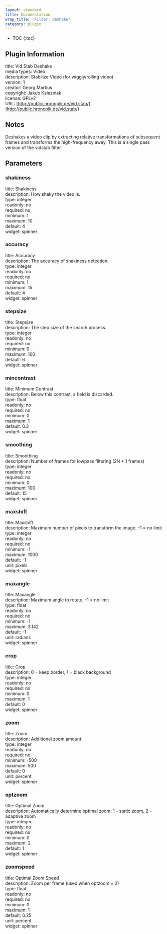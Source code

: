 ```yaml
---
layout: standard
title: Documentation
wrap_title: "Filter: deshake"
category: plugin
---
```

* TOC
{:toc}

## Plugin Information

title: Vid.Stab Deshake  
media types:
Video  
description: Stabilize Video (for wiggly/rolling video)  
version: 1  
creator: Georg Martius  
copyright: Jakub Ksiezniak  
license: GPLv2  
URL: [http://public.hronopik.de/vid.stab/](http://public.hronopik.de/vid.stab/)  

## Notes

Deshakes a video clip by extracting relative transformations of subsequent frames and transforms the high-frequency away. This is a single pass version of the vidstab filter.

## Parameters

### shakiness

title: Shakiness    
description:
How shaky the video is.  
type: integer  
readonly: no  
required: no  
minimum: 1  
maximum: 10  
default: 4  
widget: spinner  

### accuracy

title: Accuracy    
description:
The accuracy of shakiness detection.  
type: integer  
readonly: no  
required: no  
minimum: 1  
maximum: 15  
default: 4  
widget: spinner  

### stepsize

title: Stepsize    
description:
The step size of the search process.  
type: integer  
readonly: no  
required: no  
minimum: 0  
maximum: 100  
default: 6  
widget: spinner  

### mincontrast

title: Minimum Contrast    
description:
Below this contrast, a field is discarded.  
type: float  
readonly: no  
required: no  
minimum: 0  
maximum: 1  
default: 0.3  
widget: spinner  

### smoothing

title: Smoothing    
description:
Number of frames for lowpass filtering (2N + 1 frames)  
type: integer  
readonly: no  
required: no  
minimum: 0  
maximum: 100  
default: 15  
widget: spinner  

### maxshift

title: Maxshift    
description:
Maximum number of pixels to transform the image. -1 = no limit  
type: integer  
readonly: no  
required: no  
minimum: -1  
maximum: 1000  
default: -1  
unit: pixels  
widget: spinner  

### maxangle

title: Maxangle    
description:
Maximum angle to rotate, -1 = no limit  
type: float  
readonly: no  
required: no  
minimum: -1  
maximum: 3.142  
default: -1  
unit: radians  
widget: spinner  

### crop

title: Crop    
description:
0 = keep border, 1 = black background  
type: integer  
readonly: no  
required: no  
minimum: 0  
maximum: 1  
default: 0  
widget: spinner  

### zoom

title: Zoom    
description:
Additional zoom amount  
type: integer  
readonly: no  
required: no  
minimum: -500  
maximum: 500  
default: 0  
unit: percent  
widget: spinner  

### optzoom

title: Optimal Zoom    
description:
Automatically determine optimal zoom. 1 - static zoom, 2 - adaptive zoom  
type: integer  
readonly: no  
required: no  
minimum: 0  
maximum: 2  
default: 1  
widget: spinner  

### zoomspeed

title: Optimal Zoom Speed    
description:
Zoom per frame (used when optzoom = 2)  
type: float  
readonly: no  
required: no  
minimum: 0  
maximum: 1  
default: 0.25  
unit: percent  
widget: spinner  

